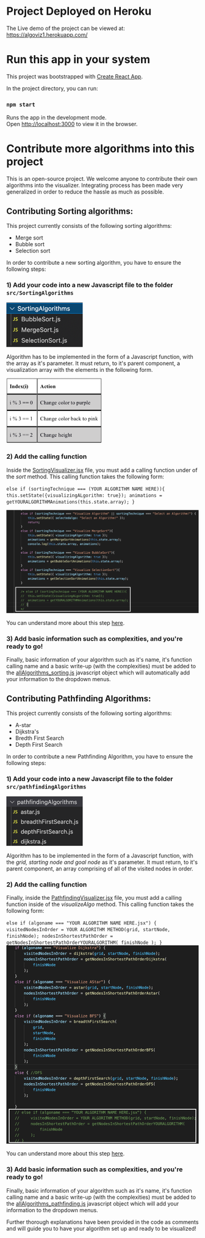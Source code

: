 # Project Deployed on Heroku
The Live demo of the project can be viewed at: https://algoviz1.herokuapp.com/

# Run this app in your system

This project was bootstrapped with [Create React App](https://github.com/facebook/create-react-app).

In the project directory, you can run:

### `npm start`

Runs the app in the development mode.\
Open [http://localhost:3000](http://localhost:3000) to view it in the browser.

# Contribute more algorithms into this project

This is an open-source project. We welcome anyone to contribute their own algorithms into the visualizer. Integrating process has been made very generalized in order to reduce the hassle as much as possible.

## Contributing Sorting algorithms:

This project currently consists of the following sorting algorithms:
* Merge sort
* Bubble sort
* Selection sort

In order to contribute a new sorting algorithm, you have to ensure the following steps:

### 1) Add your code into a new Javascript file to the folder `src/SortingAlgorithms`

<img src="docs/images/Sorting_viz_tree.png" width=200px style="text-align:center;">

Algorithm has to be implemented in the form of a Javascript function, with the array as it's parameter. It must return, to it's parent component, a visualization array with the elements in the following form.

<img src="docs/images/animation_steps.png" width=250px>

### 2) Add the calling function

Inside the <a href="https://github.com/panshulbh16/algoviz/blob/master/src/SortingVisualizer/SortingVisualizer.jsx">SortingVisualizer.jsx</a> file, you must add a calling function under of the <i>sort</i> method. This calling function takes the following form:

`else if (sortingTechnique === (YOUR ALGORITHM NAME HERE)){
    this.setState({visualizingALgorithm: true});
    animations = getYOURALGORITHMAnimations(this.state.array);
}`

<img src="docs/images/Sorting_viz_fns_open_source.png" width=600px>

You can understand more about this step <a href="https://github.com/panshulbh16/algoviz/blob/master/docs/images/Sorting_viz_fns_open_source.png">here</a>.

### 3) Add basic information such as complexities, and you're ready to go!

Finally, basic information of your algorithm such as it's name, it's function calling name and a basic write-up (with the complexities) must be added to the <a href="">allAlgorithms_sorting.js</a> javascript object which will automatically add your information to the dropdown menus.

## Contributing Pathfinding Algorithms:

This project currently consists of the following sorting algorithms:
* A-star
* Dijkstra's
* Bredth First Search
* Depth First Search

In order to contribute a new Pathfinding Algorithm, you have to ensure the following steps:

### 1) Add your code into a new Javascript file to the folder `src/pathfindingAlgorithms`

<img src="docs/images/pathfinding_viz_tree.png" width=200px style="text-align:center;">

Algorithm has to be implemented in the form of a Javascript function, with the <i>grid, starting node and goal node</i> as it's parameter. It must return, to it's parent component, an array comprising of all of the visited nodes in order.

### 2) Add the calling function

Finally, inside the <a href="https://github.com/panshulbh16/algoviz/blob/master/src/SortingVisualizer/pathfindingVisualizer.jsx">PathfindingVisualizer.jsx</a> file, you must add a calling function inside of the <i>visualizeAlgo</i> method. This calling function takes the following form:

`else if (algoname === "YOUR ALGORITHM NAME HERE.jsx") {
                visitedNodesInOrder = YOUR ALGORITHM METHOD(grid, startNode, finishNode);
                nodesInShortestPathOrder = getNodesInShortestPathOrderYOURALGORITHM(
                    finishNode
                );
            }`
<img src="docs/images/Pathfinding_viz_fns_open_source.png" width=600px>

You can understand more about this step <a href="https://github.com/panshulbh16/algoviz/blob/master/docs/images/Pathfinding_viz_fns_open_source.png">here</a>.

### 3) Add basic information such as complexities, and you're ready to go!

Finally, basic information of your algorithm such as it's name, it's function calling name and a basic write-up (with the complexities) must be added to the <a href="">allAlgorithms_pathfinding.js</a> javascript object which will add your information to the dropdown menus.

Further thorough explanations have been provided in the code as comments and will guide you to have your algorithm set up and ready to be visualized!
